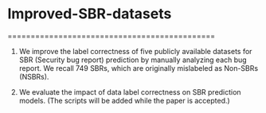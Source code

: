 # Improved-SBR-datasets
=============================================
1. We improve the label correctness of five publicly available datasets for SBR (Security bug report) prediction by manually analyzing each bug report. We recall 749 SBRs, which are originally mislabeled as Non-SBRs (NSBRs).

2. We evaluate the impact of data label correctness on SBR prediction models. 
   (The scripts will be added while the paper is accepted.)

